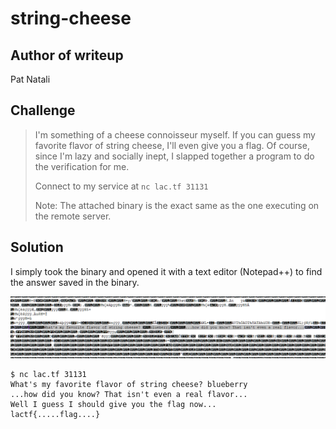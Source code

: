 # string-cheese

## Author of writeup

Pat Natali

## Challenge

> I'm something  of a cheese connoisseur myself. If you can guess my favorite flavor of  string cheese, I'll even give you a flag. Of course, since I'm lazy and  socially inept, I slapped together a program to do the verification for  me.
>
> Connect to my service at `nc lac.tf 31131`
>
> Note: The attached binary is the exact same as the one executing on the remote server.

## Solution

I simply took the binary and opened it with a text editor (Notepad++) to find the answer saved in the binary.

![plaintext](..\images\rev\cheese.png)

```
$ nc lac.tf 31131
What's my favorite flavor of string cheese? blueberry
...how did you know? That isn't even a real flavor...
Well I guess I should give you the flag now...
lactf{.....flag....}
```
